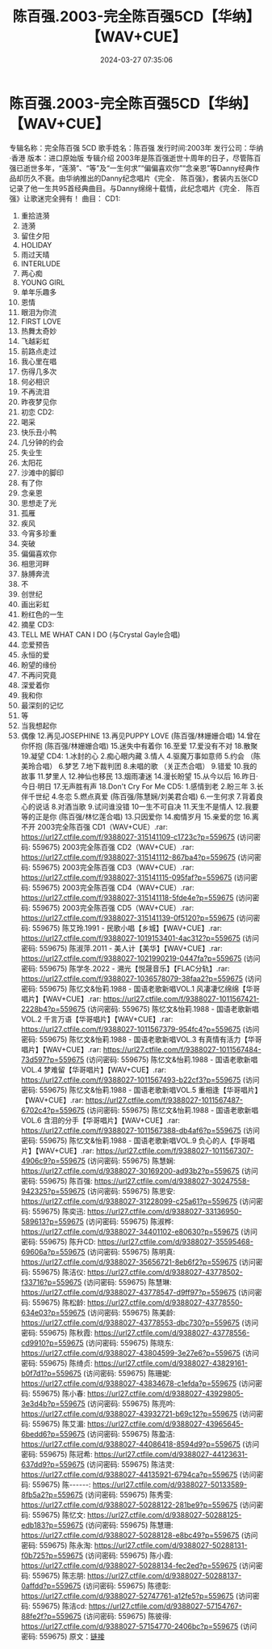 ﻿---
title: 陈百强.2003-完全陈百强5CD【华纳】【WAV+CUE】
date: 2024-03-27 07:35:06
categories: WAV车载音乐、镜像
tags: 华语中文
---
# 陈百强.2003-完全陈百强5CD【华纳】【WAV+CUE】

专辑名称：完全陈百强 5CD
歌手姓名：陈百强
发行时间:2003年
发行公司：华纳·香港
版本：进口原始版
专辑介绍
2003年是陈百强逝世十周年的日子，尽管陈百强已逝世多年，“莲漪”、“等”及“一生何求”“偏偏喜欢你”“念亲恩”等Danny经典作品却历久不衰。由华纳推出的Danny纪念唱片《完全．
陈百强》，套装内五张CD记录了他一生共95首经典曲目。与Danny绵绵十载情，此纪念唱片《完全． 陈百强》让歌迷完全拥有！
曲目：
CD1:
1. 重拾涟漪
2. 涟漪
3. 留住夕阳
4. HOLIDAY
5. 雨过天晴
6. INTERLUDE
7. 两心痴
8. YOUNG GIRL
9. 单年乐趣多
10. 恩情
11. 眼泪为你流
12. FIRST LOVE
13. 热舞太奇妙
14. 飞越彩虹
15. 前路点走过
16. 我心里在唱
17. 伤得几多次
18. 何必相识
19. 不再流泪
20. 昨夜梦见你
21. 初恋
CD2:
1. 喝采
2. 快乐丑小鸭
3. 几分钟的约会
4. 失业生
5. 太阳花
6. 沙滩中的脚印
7. 有了你
8. 念亲恩
9. 思想走了光
10. 孤雁
11. 疾风
12. 今宵多珍重
13. 突破
14. 偏偏喜欢你
15. 相思河畔
16. 脉膊奔流
17. 不
18. 创世纪
19. 画出彩虹
20. 粉红色的一生
21. 摘星
CD3:
1. TELL ME WHAT CAN I DO (与Crystal Gayle合唱)
2. 恋爱预告
3. 永恒的爱
4. 盼望的缘份
5. 不再问究竟
6. 深爱着你
7. 我和你
8. 最深刻的记忆
9. 等
10. 当我想起你
11. 偶像
12.再见JOSEPHINE
13.再见PUPPY LOVE (陈百强/林姗姗合唱)
14.曾在你怀抱 (陈百强/林姗姗合唱)
15.迷失中有着你
16.至爱
17.爱没有不对
18.散聚
19.凝望
CD4:
1.冰封的心
2.痴心眼内藏
3.情人
4.驱魔万事如意师
5.约会 （陈美玲合唱）
6.梦艺
7.地下裁判团
8.未唱的歌 （关正杰合唱）
9.错爱
10.我的故事
11.梦里人
12.神仙也移民
13.烟雨凄迷
14.漫长盼望
15.从今以后
16.昨日·今日·明日
17.无声胜有声
18.Don't Cry For Me
CD5:
1.感情到老
2.盼三年
3.长伴千世纪
4.冬恋
5.燃点真爱 (陈百强/陈慧娴/刘美君合唱)
6.一生何求
7.背着良心的说话
8.对酒当歌
9.试问谁没错
10一生不可自决
11.天生不是情人
12.我要等的正是你 (陈百强/林忆莲合唱)
13.只因爱你
14.痴情岁月
15.亲爱的您
16.离不开
2003完全陈百强 CD1（WAV+CUE）.rar: https://url27.ctfile.com/f/9388027-315141109-c1723c?p=559675
(访问密码: 559675)
2003完全陈百强 CD2（WAV+CUE）.rar: https://url27.ctfile.com/f/9388027-315141112-867ba4?p=559675
(访问密码: 559675)
2003完全陈百强 CD3（WAV+CUE）.rar: https://url27.ctfile.com/f/9388027-315141115-095faf?p=559675
(访问密码: 559675)
2003完全陈百强 CD4（WAV+CUE）.rar: https://url27.ctfile.com/f/9388027-315141118-5fde4e?p=559675
(访问密码: 559675)
2003完全陈百强 CD5（WAV+CUE）.rar: https://url27.ctfile.com/f/9388027-315141139-0f5120?p=559675
(访问密码: 559675)
陈艾玲.1991 - 民歌小唱【乡城】【WAV+CUE】.rar: https://url27.ctfile.com/f/9388027-1019153401-4ac312?p=559675
(访问密码: 559675)
陈淑萍.2011 - 美人计【美华】【WAV+CUE】.rar: https://url27.ctfile.com/f/9388027-1021990219-0447fa?p=559675
(访问密码: 559675)
陈学冬.2022 - 溯光【悦晟音乐】【FLAC分轨】.rar: https://url27.ctfile.com/f/9388027-1036578079-38faa2?p=559675
(访问密码: 559675)
陈忆文&怡莉.1988 - 国语老歌新唱VOL.1 风凄凄忆绵绵【华哥唱片】【WAV+CUE】.rar:
https://url27.ctfile.com/f/9388027-1011567421-2228b4?p=559675
(访问密码: 559675)
陈忆文&怡莉.1988 - 国语老歌新唱VOL.2 千言万语【华哥唱片】【WAV+CUE】.rar: https://url27.ctfile.com/f/9388027-1011567379-954fc4?p=559675
(访问密码: 559675)
陈忆文&怡莉.1988 - 国语老歌新唱VOL.3 有真情有活力【华哥唱片】【WAV+CUE】.rar:
https://url27.ctfile.com/f/9388027-1011567484-73d597?p=559675
(访问密码: 559675)
陈忆文&怡莉.1988 - 国语老歌新唱VOL.4 梦难留【华哥唱片】【WAV+CUE】.rar: https://url27.ctfile.com/f/9388027-1011567493-b22cf3?p=559675
(访问密码: 559675)
陈忆文&怡莉.1988 - 国语老歌新唱VOL.5 重相逢【华哥唱片】【WAV+CUE】.rar: https://url27.ctfile.com/f/9388027-1011567487-6702c4?p=559675
(访问密码: 559675)
陈忆文&怡莉.1988 - 国语老歌新唱VOL.6 含泪的分手【华哥唱片】【WAV+CUE】.rar: https://url27.ctfile.com/f/9388027-1011567388-db4af6?p=559675
(访问密码: 559675)
陈忆文&怡莉.1988 - 国语老歌新唱VOL.9 负心的人【华哥唱片】【WAV+CUE】.rar: https://url27.ctfile.com/f/9388027-1011567307-4906c9?p=559675
(访问密码: 559675)
陈慧娴: https://url27.ctfile.com/d/9388027-30169200-ad93b2?p=559675
(访问密码: 559675)
陈百强: https://url27.ctfile.com/d/9388027-30247558-942325?p=559675
(访问密码: 559675)
陈思安: https://url27.ctfile.com/d/9388027-31228099-c25a61?p=559675
(访问密码: 559675)
陈奕迅: https://url27.ctfile.com/d/9388027-33136950-589613?p=559675
(访问密码: 559675)
陈淑桦: https://url27.ctfile.com/d/9388027-34401102-e80630?p=559675
(访问密码: 559675)
陈升CD: https://url27.ctfile.com/d/9388027-35595468-69606a?p=559675
(访问密码: 559675)
陈明真: https://url27.ctfile.com/d/9388027-35656721-8eb6f2?p=559675
(访问密码: 559675)
陈洁仪: https://url27.ctfile.com/d/9388027-43778502-f33716?p=559675
(访问密码: 559675)
陈慧琳: https://url27.ctfile.com/d/9388027-43778547-d9ff97?p=559675
(访问密码: 559675)
陈松龄: https://url27.ctfile.com/d/9388027-43778550-634e03?p=559675
(访问密码: 559675)
陈美龄: https://url27.ctfile.com/d/9388027-43778553-dbc730?p=559675
(访问密码: 559675)
陈秋霞: https://url27.ctfile.com/d/9388027-43778556-cd9910?p=559675
(访问密码: 559675)
陈晓东: https://url27.ctfile.com/d/9388027-43804599-3e27e6?p=559675
(访问密码: 559675)
陈绮贞: https://url27.ctfile.com/d/9388027-43829161-b0f7d1?p=559675
(访问密码: 559675)
陈珊妮: https://url27.ctfile.com/d/9388027-43834678-c1efda?p=559675
(访问密码: 559675)
陈小春: https://url27.ctfile.com/d/9388027-43929805-3e3d4b?p=559675
(访问密码: 559675)
陈亮吟: https://url27.ctfile.com/d/9388027-43932721-b69c12?p=559675
(访问密码: 559675)
陈艾湄: https://url27.ctfile.com/d/9388027-43965645-6bedd6?p=559675
(访问密码: 559675)
陈盈洁: https://url27.ctfile.com/d/9388027-44086418-8594d9?p=559675
(访问密码: 559675)
陈冠希: https://url27.ctfile.com/d/9388027-44123631-637dd9?p=559675
(访问密码: 559675)
陈洁灵: https://url27.ctfile.com/d/9388027-44135921-6794ca?p=559675
(访问密码: 559675)
陈------: https://url27.ctfile.com/d/9388027-50133589-8fb5a2?p=559675
(访问密码: 559675)
陈秀雯: https://url27.ctfile.com/d/9388027-50288122-281be9?p=559675
(访问密码: 559675)
陈忆文: https://url27.ctfile.com/d/9388027-50288125-edb183?p=559675
(访问密码: 559675)
陈慧珊: https://url27.ctfile.com/d/9388027-50288128-e8bc49?p=559675
(访问密码: 559675)
陈永淘: https://url27.ctfile.com/d/9388027-50288131-f0b725?p=559675
(访问密码: 559675)
陈小霞: https://url27.ctfile.com/d/9388027-50288134-fec2ed?p=559675
(访问密码: 559675)
陈志朋: https://url27.ctfile.com/d/9388027-50288137-0affdd?p=559675
(访问密码: 559675)
陈德彰: https://url27.ctfile.com/d/9388027-52747761-a12fe5?p=559675
(访问密码: 559675)
陈洁cd: https://url27.ctfile.com/d/9388027-57154767-88fe2f?p=559675
(访问密码: 559675)
陈彼得: https://url27.ctfile.com/d/9388027-57154770-2406bc?p=559675
(访问密码: 559675)
原文：[链接](https://blog.sina.com.cn/s/blog_1647c7e76010314um.html)